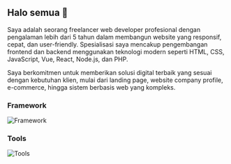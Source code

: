 ## Halo semua 👋

Saya adalah seorang freelancer web developer profesional dengan pengalaman lebih dari 5 tahun dalam membangun website yang responsif, cepat, dan user-friendly. Spesialisasi saya mencakup pengembangan frontend dan backend menggunakan teknologi modern seperti HTML, CSS, JavaScript, Vue, React, Node.js, dan PHP.

Saya berkomitmen untuk memberikan solusi digital terbaik yang sesuai dengan kebutuhan klien, mulai dari landing page, website company profile, e-commerce, hingga sistem berbasis web yang kompleks.

### Framework

![Framework](https://skillicons.dev/icons?theme=light&i=php,laravel,javascript,typescript,nodejs,nextjs,nuxt,express,html,bootstrap,tailwind)

### Tools

![Tools](https://skillicons.dev/icons?theme=light&i=postgres,mysql,mongodb,redis,git,linux,ubuntu,docker,nginx,postman,vscode)

